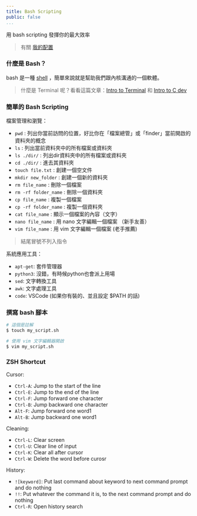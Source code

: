 ```yaml
---
title: Bash Scripting
public: false
...
```


用 bash scripting 發揮你的最大效率

> 有關 [我的配置](my-config.html)

### 什麼是 Bash？

bash 是一種 [shell](https://zh.wikipedia.org/zh-tw/%E6%AE%BC%E5%B1%A4) ，簡單來說就是幫助我們跟內核溝通的一個軟體。

> 什麼是 Terminal 呢？看看這篇文章：[Intro to Terminal](./intro-2-terminal.html) 和 [Intro to C dev](./c-lang.html)

### 簡單的 Bash Scripting

檔案管理和瀏覽：

* `pwd` : 列出你當前訪問的位置，好比你在「檔案總管」或「finder」當前開啟的資料夾的概念
* `ls` : 列出當前資料夾中的所有檔案或資料夾
* `ls ./dir/` : 列出dir資料夾中的所有檔案或資料夾
* `cd ./dir/` : 進去其資料夾
* `touch file.txt` : 創建一個空文件
* `mkdir new_folder` : 創建一個新的資料夾
* `rm file_name` : 刪除一個檔案
* `rm -rf folder_name` : 刪除一個資料夾
* `cp file_name` : 複製一個檔案
* `cp -rf folder_name` : 複製一個資料夾
* `cat file_name` : 顯示一個檔案的內容（文字）
* `nano file_name` : 用 nano 文字編輯一個檔案 （新手友善）
* `vim file_name` : 用 vim 文字編輯一個檔案 (老手推薦)

> 結尾冒號不列入指令

系統應用工具：

* `apt-get`: 套件管理器
* `python3`: 沒錯，有時候python也會派上用場
* `sed`: 文字轉換工具
* `awk`: 文字處理工具
* `code`: VSCode (如果你有裝的、並且設定 $PATH 的話)

### 撰寫 bash 腳本

```bash
# 這個是註解
$ touch my_script.sh

# 使用 vim 文字編輯器開啟
$ vim my_script.sh
```

### ZSH Shortcut

Cursor: 

* `Ctrl-A`: Jump to the start of the line
* `Ctrl-E`: Jump to the end of the line
* `Ctrl-F`: Jump forward one character
* `Ctrl-B`: Jump backward one character
* `Alt-F`: Jump forward one word1
* `Alt-B`: Jump backward one word1

Cleaning:

* `Ctrl-L`: Clear screen
* `Ctrl-U`: Clear line of input
* `Ctrl-K`: Clear all after cursor
* `Ctrl-W`: Delete the word before curosr

History:

* `![keyword]`: Put last command about keyword to next command prompt and do nothing
* `!!`: Put whatever the command it is, to the next command prompt and do nothing
* `Ctrl-R`: Open history search
